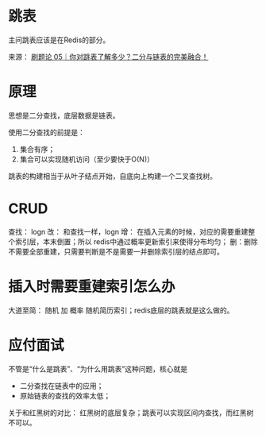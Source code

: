 # 跳表
主问跳表应该是在Redis的部分。

来源： [刷题论 05｜你对跳表了解多少？二分与链表的完美融合！](https://www.bilibili.com/video/BV1cT411e7wb/)

# 原理
思想是二分查找，底层数据是链表。

使用二分查找的前提是：
1. 集合有序；
1. 集合可以实现随机访问（至少要快于O(N)）

跳表的构建相当于从叶子结点开始，自底向上构建一个二叉查找树。

# CRUD
查找： logn
改： 和查找一样，logn
增： 在插入元素的时候，对应的需要重建整个索引层，本末倒置；所以 redis中通过概率更新索引来使得分布均匀；
删：删除不需要全部重建，只需要判断是不是需要一并删除索引层的结点即可。

# 插入时需要重建索引怎么办
大道至简： 随机 加 概率
随机简历索引；redis底层的跳表就是这么做的。

# 应付面试
不管是“什么是跳表”、“为什么用跳表”这种问题，核心就是
- 二分查找在链表中的应用；
- 原始链表的查找的效率太低；

关于和红黑树的对比：
红黑树的底层复杂；跳表可以实现区间内查找，而红黑树不可以。


